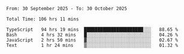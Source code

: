 <!--START_SECTION:waka-->

```abap
From: 30 September 2025 - To: 30 October 2025

Total Time: 106 hrs 11 mins

TypeScript   94 hrs 19 mins  ██████████████████████░░░   88.65 %
Bash         4 hrs 32 mins   █░░░░░░░░░░░░░░░░░░░░░░░░   04.26 %
JavaScript   2 hrs 50 mins   ▓░░░░░░░░░░░░░░░░░░░░░░░░   02.67 %
Text         1 hr 24 mins    ▒░░░░░░░░░░░░░░░░░░░░░░░░   01.32 %
```

<!--END_SECTION:waka-->
